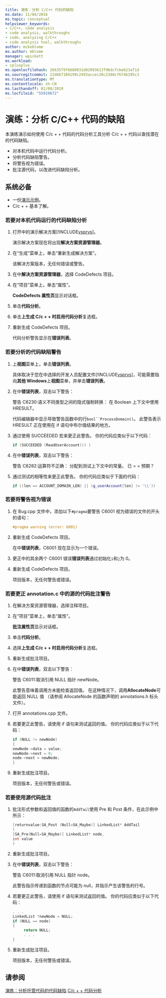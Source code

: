 ```yaml
---
title: 演练：分析 C/C++ 代码的缺陷
ms.date: 11/04/2016
ms.topic: conceptual
helpviewer_keywords:
- C/C++, code analysis
- code analysis, walkthroughs
- code, analyzing C/C++
- code analysis tool, walkthroughs
author: mikeblome
ms.author: mblome
manager: wpickett
ms.workload:
- cplusplus
ms.openlocfilehash: 26635f9f6680931d02993613f96dcfcbe623af1d
ms.sourcegitcommit: 21d667104199c2493accec20c2388cf674b195c3
ms.translationtype: MT
ms.contentlocale: zh-CN
ms.lasthandoff: 02/08/2019
ms.locfileid: "55919672"
---
```

# <a name="walkthrough-analyzing-cc-code-for-defects"></a>演练：分析 C/C++ 代码的缺陷

本演练演示如何使用 C/c + + 代码的代码分析工具分析 C/c + + 代码以查找潜在的代码缺陷。

- 对本机代码中运行代码分析。
- 分析代码缺陷警告。
- 将警告视为错误。
- 批注源代码，以改进代码缺陷分析。

## <a name="prerequisites"></a>系统必备

- 一份[演示示例](../code-quality/demo-sample.md)。
- C/c + + 基本了解。

### <a name="to-run-code-defect-analysis-on-native-code"></a>若要对本机代码运行的代码缺陷分析

1. 打开中的演示解决方案[!INCLUDE[vsprvs](../code-quality/includes/vsprvs_md.md)]。

     演示解决方案现在将出现**解决方案资源管理器**。

2. 在“生成”菜单上，单击“重新生成解决方案”。

     该解决方案版本，无任何错误或警告。

3. 在中**解决方案资源管理器**，选择 CodeDefects 项目。

4. 在“项目”菜单上，单击“属性”。

     **CodeDefects 属性页**显示对话框。

5. 单击**代码分析**。

6. 单击**上生成 C/c + + 时启用代码分析**复选框。

7. 重新生成 CodeDefects 项目。

     代码分析警告显示在**错误列表**。

### <a name="to-analyze-code-defect-warnings"></a>若要分析的代码缺陷警告

1. 上**视图**菜单上，单击**错误列表**。

     具体取决于您在中选择的开发人员配置文件[!INCLUDE[vsprvs](../code-quality/includes/vsprvs_md.md)]，可能需要指向**其他 Windows**上**视图**菜单，并单击**错误列表**。

2. 在中**错误列表**，双击以下警告：

     警告 C6230:语义不同类型之间的隐式强制转换： 在 Boolean 上下文中使用 HRESULT。

     代码编辑器中显示导致警告函数中的行`bool``ProcessDomain()`。 此警告表示 HRESULT 正在使用在 if 语句中布尔值结果的地方。

3. 通过使用 SUCCEEDED 宏来更正此警告。 你的代码应类似于以下代码：

   ```cpp
   if (SUCCEEDED (ReadUserAccount()) )
   ```

4. 在中**错误列表**，双击以下警告：

     警告 C6282:运算符不正确： 分配到测试上下文中的常量。 已 = = 预期？

5. 通过测试的相等性来更正此警告。 你的代码应类似于下面的代码：

   ```cpp
   if ((len == ACCOUNT_DOMAIN_LEN) || (g_userAccount[len] != '\\'))
   ```

### <a name="to-treat-warning-as-an-error"></a>若要将警告视为错误

1. 在 Bug.cpp 文件中，添加以下`#pragma`要警告 C6001 视为错误的文件的开头的语句：

   ```cpp
   #pragma warning (error: 6001)
   ```

2. 重新生成 CodeDefects 项目。

     在中**错误列表**，C6001 现在显示为一个错误。

3. 更正中的其余两个 C6001 错误**错误列表**通过初始化`i`和`j`为 0。

4. 重新生成 CodeDefects 项目。

     项目版本，无任何警告或错误。

### <a name="to-correct-the-source-code-annotation-warnings-in-annotationc"></a>若要更正 annotation.c 中的源的代码批注警告

1. 在解决方案资源管理器，选择注释项目。

2. 在“项目”菜单上，单击“属性”。

     **批注属性页**显示对话框。

3. 单击**代码分析**。

4. 选择**上生成 C/c + + 时启用代码分析**复选框。

5. 重新生成批注项目。

6. 在中**错误列表**，双击以下警告：

     警告 C6011:取消引用 NULL 指针 newNode。

     此警告意味着调用方未能检查返回值。 在这种情况下，调用**AllocateNode**可能返回 NULL 值 （请参阅 AllocateNode 的函数声明的 annotations.h 标头文件）。

7. 打开 annotations.cpp 文件。

8. 若要更正此警告，请使用 if 语句来测试返回的值。 你的代码应类似于以下代码：

   ```cpp
   if (NULL != newNode)
   {
   newNode->data = value;
   newNode->next = 0;
   node->next = newNode;
   }
   ```

9. 重新生成批注项目。

     项目版本，无任何警告或错误。

### <a name="to-use-source-code-annotation"></a>若要使用源代码批注

1. 批注形式参数和返回值的函数的`AddTail`使用 Pre 和 Post 条件，在此示例中所示：

   ```cpp
   [returnvalue:SA_Post (Null=SA_Maybe)] LinkedList* AddTail
   (
   [SA_Pre(Null=SA_Maybe)] LinkedList* node,
   int value
   )
   ```

2. 重新生成批注项目。

3. 在中**错误列表**，双击以下警告：

     警告 C6011:取消引用 NULL 指针 node。

     此警告指示传递到函数的节点可能为 null，并指示产生该警告的行号。

4. 若要更正此警告，请使用 if 语句来测试返回的值。 你的代码应类似于以下代码：

   ```cpp
   . . .
   LinkedList *newNode = NULL;
   if (NULL == node)
   {
        return NULL;
        . . .
   }
   ```

5. 重新生成批注项目。

     项目版本，无任何警告或错误。

## <a name="see-also"></a>请参阅

[演练：分析托管代码的代码缺陷](../code-quality/walkthrough-analyzing-managed-code-for-code-defects.md)
[C/c + + 代码分析](../code-quality/code-analysis-for-c-cpp-overview.md)